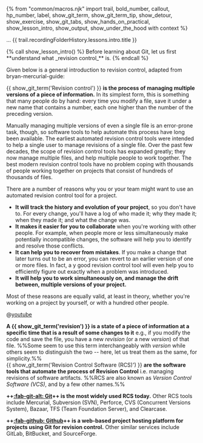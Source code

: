 {% from "common/macros.njk" import trail, bold_number, callout, hp_number, label, show_git_term, show_git_term_tip, show_detour, show_exercise, show_git_tabs, show_hands_on_practical, show_lesson_intro, show_output, show_under_the_hood with context %}

<span id="prereqs"></span>
<span id="outcomes">...</span>
<span id="title">{{ trail.recordingFolderHistory.lessons.intro.title }}</span>

<div id="body">
{% call show_lesson_intro() %}
Before learning about Git, let us first **understand what _revision control_** is.
{% endcall %}

<tabs>
<tab header="{{ icon_text }}">

Given below is a general introduction to revision control, adapted from <trigger trigger="click" for="modal:rcsWhat-bryanMercurialGuide">bryan-mercurial-guide</trigger>:
<box seamless>

{{ show_git_term('Revision control') }} **is the process of managing multiple versions of a piece of information.** In its simplest form, this is something that many people do by hand: every time you modify a file, save it under a new name that contains a number, each one higher than the number of the preceding version.

Manually managing multiple versions of even a single file is an error-prone task, though, so software tools to help automate this process have long been available. The earliest automated revision control tools were intended to help a single user to manage revisions of a single file. Over the past few decades, the scope of revision control tools has expanded greatly; they now manage multiple files, and help multiple people to work together. The best modern revision control tools have no problem coping with thousands of people working together on projects that consist of hundreds of thousands of files.

There are a number of reasons why you or your team might want to use an automated revision control tool for a project.

* **It will track the history and evolution of your project**, so you don't have to. For every change, you'll have a log of who made it; why they made it; when they made it; and what the change was.
* **It makes it easier for you to collaborate** when you're working with other people. For example, when people more or less simultaneously make potentially incompatible changes, the software will help you to identify and resolve those conflicts.
* **It can help you to recover from mistakes**. If you make a change that later turns out to be an error, you can revert to an earlier version of one or more files. In fact, a y good revision control tool will even help you to efficiently figure out exactly when a problem was introduced.
* **It will help you to work simultaneously on, and manage the drift between, multiple versions of your project.**

Most of these reasons are equally valid, at least in theory, whether you're working on a project by yourself, or with a hundred other people.
</box>
</tab>
<tab header="{{ icon_video }}" class="d-print-none">

@[youtube](M-O8ZNW9icQ)

</tab>
</tabs>

<modal large header="Reference » Mercurial: The Definitive Guide" id="modal:rcsWhat-bryanMercurialGuide">
<include src="../../common/references.md#bryan-mercurial-guide" />
</modal>

**A {{ show_git_term('revision') }} is a state of a piece of information at a specific time that is a result of some changes to it** e.g., if you modify the code and save the file, you have a new _revision_ (or a new _version_) of that file. %%Some seem to use this term interchangeably with _version_ while others seem to distinguish the two -- here, let us treat them as the same, for simplicity.%%<br>
{{ show_git_term('Revision Control Software (RCS)') }} **are the software tools that automate the process of Revision Control** i.e. managing revisions of software artifacts. %%RCS are also known as _Version Control Software (VCS)_, and by a few other names.%%

**++[:fab-git-alt: Git](https://git-scm.com/)++ is the most widely used RCS today.** Other RCS tools include Mercurial, Subversion (SVN), Perforce, CVS (Concurrent Versions System), Bazaar, TFS (Team Foundation Server), and Clearcase.

**++[:fab-github: Github](https://github.com/)++ is a web-based project hosting platform for projects using Git for revision control.** Other similar services include GitLab, BitBucket, and SourceForge.
</div>

<div id="extras">
</div>
